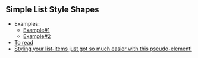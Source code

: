 ## Simple List Style Shapes

* Examples:
  * [Example#1](https://codepen.io/viktor-zhilyayev/pen/WNMWGMR)
  * [Example#2](https://codepen.io/viktor-zhilyayev/pen/MWQRbeP)
* [To read](https://css-tricks.com/almanac/properties/l/list-style/)
* [Styling your list-items just got so much easier with this pseudo-element!](https://www.youtube.com/watch?v=svhnI9sKUDI)
